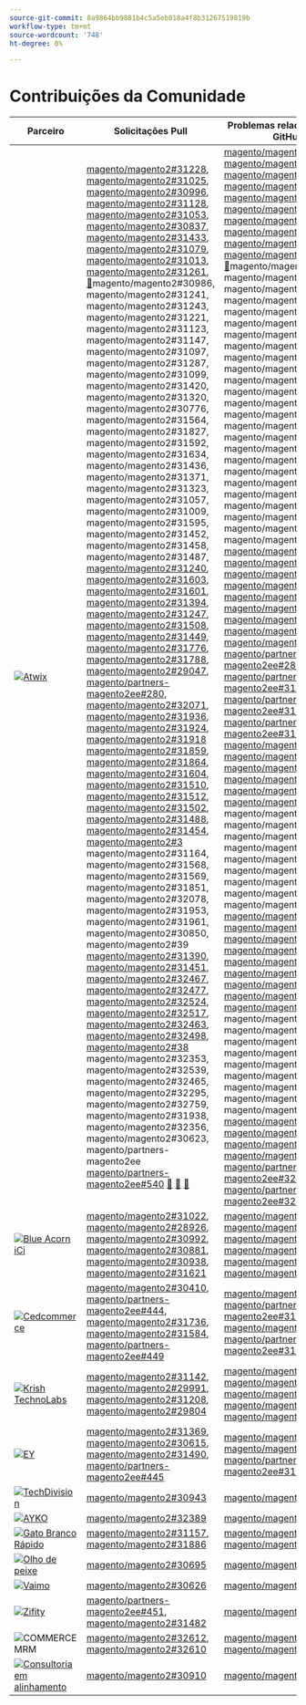 ```yaml
---
source-git-commit: 8a9864bb9881b4c5a5eb018a4f8b31267519819b
workflow-type: tm+mt
source-wordcount: '748'
ht-degree: 0%

---
```

# Contribuições da Comunidade

| Parceiro | Solicitações Pull | Problemas relacionados do GitHub |
| ------- | ------- | ------- |
| <a target="_blank" href="https://partners.magento.com/portal/directory/?query=Atwix"><img alt="Atwix" src="https://avatars.githubusercontent.com/t/2617739?s=400&v=4"></a> | [magento/magento2#31228](https://github.com/magento/magento2/pull/31228), [magento/magento2#31025](https://github.com/magento/magento2/pull/31025), [magento/magento2#30996](https://github.com/magento/magento2/pull/30996), [magento/magento2#31128](https://github.com/magento/magento2/pull/31128), [magento/magento2#31053](https://github.com/magento/magento2/pull/31053), [magento/magento2#30837](https://github.com/magento/magento2/pull/30837), [magento/magento2#31433](https://github.com/magento/magento2/pull/31433), [magento/magento2#31079](https://github.com/magento/magento2/pull/31079), [magento/magento2#31013](https://github.com/magento/magento2/pull/31013), [magento/magento2#31261](https://github.com/magento/magento2/pull/31261), [&#128279;](https://github.com/magento/magento2/pull/31016)magento/magento2#30986[, ](https://github.com/magento/magento2/pull/30986)magento/magento2#31241[, ](https://github.com/magento/magento2/pull/31241)magento/magento2#31243[, ](https://github.com/magento/magento2/pull/31243)magento/magento2#31221[, ](https://github.com/magento/magento2/pull/31221)magento/magento2#31123[, ](https://github.com/magento/magento2/pull/31123)magento/magento2#31147[, ](https://github.com/magento/magento2/pull/31147)magento/magento2#31097[, ](https://github.com/magento/magento2/pull/31097)magento/magento2#31287[, ](https://github.com/magento/magento2/pull/31287)magento/magento2#31099[, ](https://github.com/magento/magento2/pull/31099)magento/magento2#31420[, ](https://github.com/magento/magento2/pull/31420)magento/magento2#31320[, ](https://github.com/magento/magento2/pull/31320)magento/magento2#30776[, ](https://github.com/magento/magento2/pull/30776)magento/magento2#31564[, ](https://github.com/magento/magento2/pull/31564)magento/magento2#31827[, ](https://github.com/magento/magento2/pull/31827)magento/magento2#31592[, ](https://github.com/magento/magento2/pull/31592)magento/magento2#31634[, ](https://github.com/magento/magento2/pull/31634)magento/magento2#31436[, ](https://github.com/magento/magento2/pull/31436)magento/magento2#31371[, ](https://github.com/magento/magento2/pull/31371)magento/magento2#31323[, ](https://github.com/magento/magento2/pull/31323)magento/magento2#31057[, ](https://github.com/magento/magento2/pull/31057)magento/magento2#31009[, ](https://github.com/magento/magento2/pull/31009)magento/magento2#31595[, ](https://github.com/magento/magento2/pull/31595)magento/magento2#31452[, ](https://github.com/magento/magento2/pull/31452)magento/magento2#31458[, ](https://github.com/magento/magento2/pull/31458)magento/magento2#31487[, ](https://github.com/magento/magento2/pull/31487) [magento/magento2#31240](https://github.com/magento/magento2/pull/31418), [magento/magento2#31603](https://github.com/magento/magento2/pull/31240), [magento/magento2#31601](https://github.com/magento/magento2/pull/31603), [magento/magento2#31394](https://github.com/magento/magento2/pull/31601), [magento/magento2#31247](https://github.com/magento/magento2/pull/31394), [magento/magento2#31508](https://github.com/magento/magento2/pull/31247), [magento/magento2#31449](https://github.com/magento/magento2/pull/31508), [magento/magento2#31776](https://github.com/magento/magento2/pull/31449), [magento/magento2#31788](https://github.com/magento/magento2/pull/31776), [magento/magento2#29047](https://github.com/magento/magento2/pull/31788), [magento/partners-magento2ee#280](https://github.com/magento/magento2/pull/29047), [magento/magento2#32071](https://github.com/magento/partners-magento2ee/pull/280), [magento/magento2#31936](https://github.com/magento/magento2/pull/32071), [magento/magento2#31924](https://github.com/magento/magento2/pull/31936), [magento/magento2#31918](https://github.com/magento/magento2/pull/31924) [magento/magento2#31859](https://github.com/magento/magento2/pull/31918), [magento/magento2#31864](https://github.com/magento/magento2/pull/31859), [magento/magento2#31604](https://github.com/magento/magento2/pull/31864), [magento/magento2#31510](https://github.com/magento/magento2/pull/31604), [magento/magento2#31512](https://github.com/magento/magento2/pull/31510), [magento/magento2#31502](https://github.com/magento/magento2/pull/31512), [magento/magento2#31488](https://github.com/magento/magento2/pull/31502), [magento/magento2#31454](https://github.com/magento/magento2/pull/31488), [magento/magento2#3 ](https://github.com/magento/magento2/pull/31454)magento/magento2#31164[, ](https://github.com/magento/magento2/pull/31507)magento/magento2#31568[, ](https://github.com/magento/magento2/pull/31164)magento/magento2#31569[, ](https://github.com/magento/magento2/pull/31568)magento/magento2#31851[, ](https://github.com/magento/magento2/pull/31569)magento/magento2#32078[, ](https://github.com/magento/magento2/pull/31851)magento/magento2#31953[, ](https://github.com/magento/magento2/pull/32078)magento/magento2#31961[, ](https://github.com/magento/magento2/pull/31953)magento/magento2#30850[, ](https://github.com/magento/magento2/pull/31961)magento/magento2#39 [magento/magento2#31390](https://github.com/magento/magento2/pull/30850), [magento/magento2#31451](https://github.com/magento/magento2/pull/31395), [magento/magento2#32467](https://github.com/magento/magento2/pull/31390), [magento/magento2#32477](https://github.com/magento/magento2/pull/31451), [magento/magento2#32524](https://github.com/magento/magento2/pull/32467), [magento/magento2#32517](https://github.com/magento/magento2/pull/32477), [magento/magento2#32463](https://github.com/magento/magento2/pull/32524), [magento/magento2#32498](https://github.com/magento/magento2/pull/32517), [magento/magento2#38 ](https://github.com/magento/magento2/pull/32463)magento/magento2#32353[, ](https://github.com/magento/magento2/pull/32498)magento/magento2#32539[, ](https://github.com/magento/magento2/pull/32288)magento/magento2#32465[, ](https://github.com/magento/magento2/pull/32353)magento/magento2#32295[, ](https://github.com/magento/magento2/pull/32539)magento/magento2#32759[, ](https://github.com/magento/magento2/pull/32465)magento/magento2#31938[, ](https://github.com/magento/magento2/pull/32295)magento/magento2#32356[, ](https://github.com/magento/magento2/pull/32759)magento/magento2#30623[, ](https://github.com/magento/magento2/pull/31938)magento/partners-magento2ee [magento/partners-magento2ee#540](https://github.com/magento/magento2/pull/32356) [&#128279;](https://github.com/magento/magento2/pull/30623) [&#128279;](https://github.com/magento/partners-magento2ee/pull/539) [&#128279;](https://github.com/magento/partners-magento2ee/pull/540) | [magento/magento2#31233](https://github.com/magento/magento2/issues/31233), [magento/magento2#31031](https://github.com/magento/magento2/issues/31031), [magento/magento2#31056](https://github.com/magento/magento2/issues/31056), [magento/magento2#31130](https://github.com/magento/magento2/issues/31130), [magento/magento2#31074](https://github.com/magento/magento2/issues/31074), [magento/magento2#30858](https://github.com/magento/magento2/issues/30858), [magento/magento2#31438](https://github.com/magento/magento2/issues/31438), [magento/magento2#31160](https://github.com/magento/magento2/issues/31160), [magento/magento2#31034](https://github.com/magento/magento2/issues/31034), [magento/magento2#31168](https://github.com/magento/magento2/issues/31168), [&#128279;](https://github.com/magento/magento2/issues/31033)magento/magento2#31039[, ](https://github.com/magento/magento2/issues/31039)magento/magento2#31250[, ](https://github.com/magento/magento2/issues/31250)magento/magento2#31249[, ](https://github.com/magento/magento2/issues/31249)magento/magento2#31234[, ](https://github.com/magento/magento2/issues/31234)magento/magento2#31129[, ](https://github.com/magento/magento2/issues/31129)magento/magento2#31153[, ](https://github.com/magento/magento2/issues/31153)magento/magento2#31132[, ](https://github.com/magento/magento2/issues/31132)magento/magento2#31290[, ](https://github.com/magento/magento2/issues/31290)magento/magento2#31131[, ](https://github.com/magento/magento2/issues/31131)magento/magento2#31440[, ](https://github.com/magento/magento2/issues/31440)magento/magento2#31327[, ](https://github.com/magento/magento2/issues/31327)magento/magento2#30784[, ](https://github.com/magento/magento2/issues/30784)magento/magento2#31575[, ](https://github.com/magento/magento2/issues/31575)magento/magento2#31844[, ](https://github.com/magento/magento2/issues/31844)magento/magento2#31628[, ](https://github.com/magento/magento2/issues/31628)magento/magento2#31647[, ](https://github.com/magento/magento2/issues/31647)magento/magento2#31437[, ](https://github.com/magento/magento2/issues/31437)magento/magento2#31442[, ](https://github.com/magento/magento2/issues/31442)magento/magento2#31325[, ](https://github.com/magento/magento2/issues/31325)magento/magento2#31073[, ](https://github.com/magento/magento2/issues/31073)magento/magento2#31036[, ](https://github.com/magento/magento2/issues/31036)magento/magento2#31627[, ](https://github.com/magento/magento2/issues/31627)magento/magento2#31632[, ](https://github.com/magento/magento2/issues/31632)magento/magento2#31522[, ](https://github.com/magento/magento2/issues/31522)magento/magento2#31521[, ](https://github.com/magento/magento2/issues/31521) [magento/magento2#31251](https://github.com/magento/magento2/issues/31441), [magento/magento2#31624](https://github.com/magento/magento2/issues/31251), [magento/magento2#31626](https://github.com/magento/magento2/issues/31624), [magento/magento2#31403](https://github.com/magento/magento2/issues/31626), [magento/magento2#31248](https://github.com/magento/magento2/issues/31403), [magento/magento2#31516](https://github.com/magento/magento2/issues/31248), [magento/magento2#31524](https://github.com/magento/magento2/issues/31516), [magento/magento2#31801](https://github.com/magento/magento2/issues/31524), [magento/magento2#28522](https://github.com/magento/magento2/issues/31801), [magento/partners-magento2ee#28586](https://github.com/magento/magento2/issues/28522), [magento/partners-magento2ee#31435](https://github.com/magento/partners-magento2ee/issues/28586), [magento/partners-magento2ee#31560](https://github.com/magento/partners-magento2ee/issues/31435), [magento/partners-magento2ee#31561](https://github.com/magento/partners-magento2ee/issues/31560), [magento/magento2#32072](https://github.com/magento/partners-magento2ee/issues/31561), [magento/magento2#31937](https://github.com/magento/magento2/issues/32072), [magento/magento2#31902](https://github.com/magento/magento2/issues/31937), [magento/magento2#31860](https://github.com/magento/magento2/issues/31902), [magento/magento2#31865](https://github.com/magento/magento2/issues/31860), [magento/magento2#33 ](https://github.com/magento/magento2/issues/31865)magento/magento2#31515[, ](https://github.com/magento/magento2/issues/31623)magento/magento2#31514[, ](https://github.com/magento/magento2/issues/31515)magento/magento2#31519[, ](https://github.com/magento/magento2/issues/31514)magento/magento2#31520[, ](https://github.com/magento/magento2/issues/31519)magento/magento2#31517[, ](https://github.com/magento/magento2/issues/31520)magento/magento2#31075[, ](https://github.com/magento/magento2/issues/31517)magento/magento2#31574[, ](https://github.com/magento/magento2/issues/31075)magento/magento2#31573[, ](https://github.com/magento/magento2/issues/31574)magento/magento2#3 [magento/magento2#32079](https://github.com/magento/magento2/issues/31573), [magento/magento2#31954](https://github.com/magento/magento2/issues/31852), [magento/magento2#31962](https://github.com/magento/magento2/issues/32079), [magento/magento2#30855](https://github.com/magento/magento2/issues/31954), [magento/magento2#30645](https://github.com/magento/magento2/issues/31962), [magento/magento2#31523](https://github.com/magento/magento2/issues/30855), [magento/magento2#32505](https://github.com/magento/magento2/issues/30645), [magento/magento2#32504](https://github.com/magento/magento2/issues/31523), [magento/magento2#38 ](https://github.com/magento/magento2/issues/32505)magento/magento2#32518[, ](https://github.com/magento/magento2/issues/32504)magento/magento2#32507[, ](https://github.com/magento/magento2/issues/32583)magento/magento2#32569[, ](https://github.com/magento/magento2/issues/32518)magento/magento2#32502[, ](https://github.com/magento/magento2/issues/32507)magento/magento2#32379[, ](https://github.com/magento/magento2/issues/32569)magento/magento2#32279[, ](https://github.com/magento/magento2/issues/32502)magento/magento2#32568[, ](https://github.com/magento/magento2/issues/32379)magento/magento2#32506[, ](https://github.com/magento/magento2/issues/32279)magento/magento2#36 [magento/magento2#4451](https://github.com/magento/magento2/issues/32568), [magento/magento2#32577](https://github.com/magento/magento2/issues/32506), [magento/magento2#29631](https://github.com/magento/magento2/issues/32377), [magento/magento2#30210](https://github.com/magento/magento2/issues/4451), [magento/partners-magento2ee#32574](https://github.com/magento/magento2/issues/32577), [magento/partners-magento2ee#32928](https://github.com/magento/magento2/issues/29631) [&#128279;](https://github.com/magento/magento2/issues/30210) [&#128279;](https://github.com/magento/partners-magento2ee/issues/32574) [&#128279;](https://github.com/magento/partners-magento2ee/issues/32928) |
| <a target="_blank" href="https://solutionpartners.adobe.com/s/directory/detail/blue+acorn+ici"><img alt="Blue Acorn iCi" src="https://avatars.githubusercontent.com/t/2916141?s=400&v=4"></a> | [magento/magento2#31022](https://github.com/magento/magento2/pull/31022), [magento/magento2#28926](https://github.com/magento/magento2/pull/28926), [magento/magento2#30992](https://github.com/magento/magento2/pull/30992), [magento/magento2#30881](https://github.com/magento/magento2/pull/30881), [magento/magento2#30938](https://github.com/magento/magento2/pull/30938), [magento/magento2#31621](https://github.com/magento/magento2/pull/31621) | [magento/magento2#30265](https://github.com/magento/magento2/issues/30265), [magento/magento2#29528](https://github.com/magento/magento2/issues/29528), [magento/magento2#30286](https://github.com/magento/magento2/issues/30286), [magento/magento2#30880](https://github.com/magento/magento2/issues/30880), [magento/magento2#29690](https://github.com/magento/magento2/issues/29690), [magento/magento2#27678](https://github.com/magento/magento2/issues/27678) |
| <a target="_blank" href="https://partners.magento.com/portal/directory/?query=Cedcommerce"><img alt="Cedcommerce" src="https://avatars.githubusercontent.com/t/3028824?s=400&v=4"></a> | [magento/magento2#30410](https://github.com/magento/magento2/pull/30410), [magento/partners-magento2ee#444](https://github.com/magento/partners-magento2ee/pull/444), [magento/magento2#31736](https://github.com/magento/magento2/pull/31736), [magento/magento2#31584](https://github.com/magento/magento2/pull/31584), [magento/partners-magento2ee#449](https://github.com/magento/partners-magento2ee/pull/449) | [magento/magento2#30424](https://github.com/magento/magento2/issues/30424), [magento/partners-magento2ee#31111](https://github.com/magento/partners-magento2ee/issues/31111), [magento/magento2#31660](https://github.com/magento/magento2/issues/31660), [magento/partners-magento2ee#31331](https://github.com/magento/partners-magento2ee/issues/31331) |
| <a target="_blank" href="https://solutionpartners.adobe.com/s/directory/detail/krish+technolabs"><img alt="Krish TechnoLabs" src="https://avatars.githubusercontent.com/t/2849637?s=400&v=4"></a> | [magento/magento2#31142](https://github.com/magento/magento2/pull/31142), [magento/magento2#29991](https://github.com/magento/magento2/pull/29991), [magento/magento2#31208](https://github.com/magento/magento2/pull/31208), [magento/magento2#29804](https://github.com/magento/magento2/pull/29804) | [magento/magento2#30911](https://github.com/magento/magento2/issues/30911), [magento/magento2#29936](https://github.com/magento/magento2/issues/29936), [magento/magento2#31188](https://github.com/magento/magento2/issues/31188), [magento/magento2#29365](https://github.com/magento/magento2/issues/29365), [magento/magento2#29805](https://github.com/magento/magento2/issues/29805) |
| <a target="_blank" href="https://partners.magento.com/portal/directory/?query=EY"><img alt="EY" src="https://avatars.githubusercontent.com/t/3415735?s=400&v=4"></a> | [magento/magento2#31369](https://github.com/magento/magento2/pull/31369), [magento/magento2#30615](https://github.com/magento/magento2/pull/30615), [magento/magento2#31490](https://github.com/magento/magento2/pull/31490), [magento/partners-magento2ee#445](https://github.com/magento/partners-magento2ee/pull/445) | [magento/magento2#4451](https://github.com/magento/magento2/issues/4451), [magento/magento2#29302](https://github.com/magento/magento2/issues/29302), [magento/partners-magento2ee#31196](https://github.com/magento/partners-magento2ee/issues/31196) |
| <a target="_blank" href="https://partners.magento.com/portal/directory/?query=TechDivision"><img alt="TechDivision" src="https://avatars.githubusercontent.com/t/2617775?s=400&v=4"></a> | [magento/magento2#30943](https://github.com/magento/magento2/pull/30943) | [magento/magento2#30936](https://github.com/magento/magento2/issues/30936) |
| <a target="_blank" href="https://partners.magento.com/portal/directory/?query=AYKO"><img alt="AYKO" src="https://avatars.githubusercontent.com/t/2841512?s=400&v=4"></a> | [magento/magento2#32389](https://github.com/magento/magento2/pull/32389) | [magento/magento2#32088](https://github.com/magento/magento2/issues/32088) |
| <a target="_blank" href="https://solutionpartners.adobe.com/s/directory/detail/fast+white+cat"><img alt="Gato Branco Rápido" src="https://avatars.githubusercontent.com/t/3579504?s=400&v=4"></a> | [magento/magento2#31157](https://github.com/magento/magento2/pull/31157), [magento/magento2#31886](https://github.com/magento/magento2/pull/31886) | [magento/magento2#30724](https://github.com/magento/magento2/issues/30724), [magento/magento2#30471](https://github.com/magento/magento2/issues/30471) |
| <a target="_blank" href="https://partners.magento.com/portal/directory/?query=Fisheye"><img alt="Olho de peixe" src="https://avatars.githubusercontent.com/t/3171724?s=400&v=4"></a> | [magento/magento2#30695](https://github.com/magento/magento2/pull/30695) | [magento/magento2#30788](https://github.com/magento/magento2/issues/30788) |
| <a target="_blank" href="https://partners.magento.com/portal/directory/?query=Vaimo"><img alt="Vaimo" src="https://avatars.githubusercontent.com/t/2617778?s=400&v=4"></a> | [magento/magento2#30626](https://github.com/magento/magento2/pull/30626) | [magento/magento2#30622](https://github.com/magento/magento2/issues/30622) |
| <a target="_blank" href="https://partners.magento.com/portal/directory/?query=Ziffity"><img alt="Zifity" src="https://avatars.githubusercontent.com/t/3432500?s=400&v=4"></a> | [magento/partners-magento2ee#451](https://github.com/magento/partners-magento2ee/pull/451), [magento/magento2#31482](https://github.com/magento/magento2/pull/31482) | [magento/magento2#31557](https://github.com/magento/magento2/issues/31557) |
| <img alt="COMMERCE MRM" src="https://avatars.githubusercontent.com/t/3714179?s=400&v=4"></a> | [magento/magento2#32612](https://github.com/magento/magento2/pull/32612), [magento/magento2#32610](https://github.com/magento/magento2/pull/32610) | [magento/magento2#32578](https://github.com/magento/magento2/issues/32578), [magento/magento2#32658](https://github.com/magento/magento2/issues/32658) |
| <a target="_blank" href="https://solutionpartners.adobe.com/s/directory/detail/aligent+consulting"><img alt="Consultoria em alinhamento" src="https://avatars.githubusercontent.com/t/2686050?s=400&v=4"></a> | [magento/magento2#30910](https://github.com/magento/magento2/pull/30910) | [magento/magento2#30909](https://github.com/magento/magento2/issues/30909) |

